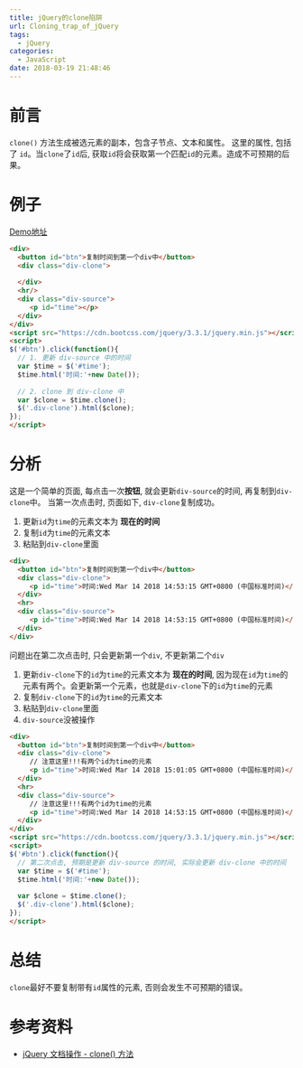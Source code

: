 ```yaml
---
title: jQuery的clone陷阱
url: Cloning_trap_of_jQuery
tags:
  - jQuery
categories:
  - JavaScript
date: 2018-03-19 21:48:46
---
```

# 前言
`clone()` 方法生成被选元素的副本，包含子节点、文本和属性。
这里的属性, 包括了 `id`。当`clone`了`id`后, 获取`id`将会获取第一个匹配`id`的元素。造成不可预期的后果。
<!-- more -->

# 例子
[Demo地址](https://jsfiddle.net/ju8npczb/8/)
```html
<div>
  <button id="btn">复制时间到第一个div中</button>
  <div class="div-clone">
  
  </div>
  <hr/>
  <div class="div-source">
     <p id="time"></p>  
  </div>
</div>
<script src="https://cdn.bootcss.com/jquery/3.3.1/jquery.min.js"></script>
<script>
$('#btn').click(function(){
  // 1. 更新 div-source 中的时间
  var $time = $('#time');
  $time.html('时间:'+new Date());
  
  // 2. clone 到 div-clone 中
  var $clone = $time.clone();
  $('.div-clone').html($clone);
});
</script>
```
# 分析
这是一个简单的页面, 每点击一次**按钮**, 就会更新`div-source`的时间, 再复制到`div-clone`中。
当第一次点击时, 页面如下, `div-clone`复制成功。
1. 更新`id`为`time`的元素文本为 **现在的时间**
2. 复制`id`为`time`的元素文本
3. 粘贴到`div-clone`里面
```html
<div>
  <button id="btn">复制时间到第一个div中</button>
  <div class="div-clone">
     <p id="time">时间:Wed Mar 14 2018 14:53:15 GMT+0800 (中国标准时间)</p>
  </div>
  <hr>
  <div class="div-source">
     <p id="time">时间:Wed Mar 14 2018 14:53:15 GMT+0800 (中国标准时间)</p>  
  </div>
</div>
```
问题出在第二次点击时, 只会更新第一个`div`, 不更新第二个`div`
1. 更新`div-clone`下的`id`为`time`的元素文本为 **现在的时间**, 因为现在`id`为`time`的元素有两个。会更新第一个元素，也就是`div-clone`下的`id`为`time`的元素
2. 复制`div-clone`下的`id`为`time`的元素文本
3. 粘贴到`div-clone`里面
4. `div-source`没被操作
```html
<div>
  <button id="btn">复制时间到第一个div中</button>
  <div class="div-clone">
     // 注意这里!!!有两个id为time的元素
     <p id="time">时间:Wed Mar 14 2018 15:01:05 GMT+0800 (中国标准时间)</p>
  </div>
  <hr>
  <div class="div-source"> 
     // 注意这里!!!有两个id为time的元素
     <p id="time">时间:Wed Mar 14 2018 14:53:15 GMT+0800 (中国标准时间)</p>  
  </div>
</div>
<script src="https://cdn.bootcss.com/jquery/3.3.1/jquery.min.js"></script>
<script>
$('#btn').click(function(){
  // 第二次点击, 预期是更新 div-source 的时间, 实际会更新 div-clone 中的时间
  var $time = $('#time');
  $time.html('时间:'+new Date());
  
  var $clone = $time.clone();
  $('.div-clone').html($clone);
});
</script>
```

# 总结
`clone`最好不要复制带有`id`属性的元素, 否则会发生不可预期的错误。

# 参考资料
- [jQuery 文档操作 - clone() 方法](http://www.w3school.com.cn/jquery/manipulation_clone.asp)